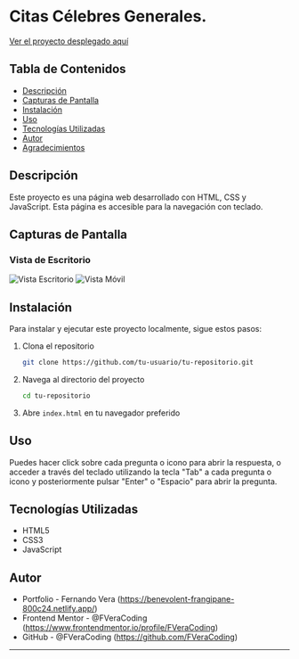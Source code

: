 # Citas Célebres Generales.

[Ver el proyecto desplegado aquí](https://strong-maamoul-32eaed.netlify.app)

## Tabla de Contenidos

- [Descripción](#descripción)
- [Capturas de Pantalla](#capturas-de-pantalla)
- [Instalación](#instalación)
- [Uso](#uso)
- [Tecnologías Utilizadas](#tecnologías-utilizadas)
- [Autor](#autor)
- [Agradecimientos](#agradecimientos)

## Descripción

Este proyecto es una página web desarrollado con HTML, CSS y JavaScript. Esta página es accesible para la navegación con teclado.

## Capturas de Pantalla

### Vista de Escritorio
![Vista Escritorio](design/desktop-design.png)
![Vista Móvil](design/mobile-design.png)

## Instalación

Para instalar y ejecutar este proyecto localmente, sigue estos pasos:

1. Clona el repositorio
    ```bash
    git clone https://github.com/tu-usuario/tu-repositorio.git
    ```
2. Navega al directorio del proyecto
    ```bash
    cd tu-repositorio
    ```
3. Abre `index.html` en tu navegador preferido

## Uso

Puedes hacer click sobre cada pregunta o icono para abrir la respuesta, o acceder a través del teclado utilizando la tecla "Tab" a cada pregunta o icono y posteriormente pulsar "Enter" o "Espacio" para abrir la pregunta.

## Tecnologías Utilizadas

- HTML5
- CSS3
- JavaScript

## Autor

- Portfolio - Fernando Vera (https://benevolent-frangipane-800c24.netlify.app/)
- Frontend Mentor - @FVeraCoding (https://www.frontendmentor.io/profile/FVeraCoding)
- GitHub - @FVeraCoding (https://github.com/FVeraCoding)

---
